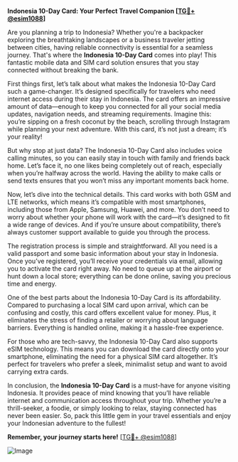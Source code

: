 **Indonesia 10-Day Card: Your Perfect Travel Companion [[TG💪+ @esim1088](https://t.me/s/esim1088)]**

Are you planning a trip to Indonesia? Whether you're a backpacker exploring the breathtaking landscapes or a business traveler jetting between cities, having reliable connectivity is essential for a seamless journey. That's where the **Indonesia 10-Day Card** comes into play! This fantastic mobile data and SIM card solution ensures that you stay connected without breaking the bank.

First things first, let’s talk about what makes the Indonesia 10-Day Card such a game-changer. It’s designed specifically for travelers who need internet access during their stay in Indonesia. The card offers an impressive amount of data—enough to keep you connected for all your social media updates, navigation needs, and streaming requirements. Imagine this: you’re sipping on a fresh coconut by the beach, scrolling through Instagram while planning your next adventure. With this card, it’s not just a dream; it’s your reality!

But why stop at just data? The Indonesia 10-Day Card also includes voice calling minutes, so you can easily stay in touch with family and friends back home. Let’s face it, no one likes being completely out of reach, especially when you’re halfway across the world. Having the ability to make calls or send texts ensures that you won’t miss any important moments back home.

Now, let’s dive into the technical details. This card works with both GSM and LTE networks, which means it’s compatible with most smartphones, including those from Apple, Samsung, Huawei, and more. You don’t need to worry about whether your phone will work with the card—it’s designed to fit a wide range of devices. And if you’re unsure about compatibility, there’s always customer support available to guide you through the process.

The registration process is simple and straightforward. All you need is a valid passport and some basic information about your stay in Indonesia. Once you’ve registered, you’ll receive your credentials via email, allowing you to activate the card right away. No need to queue up at the airport or hunt down a local store; everything can be done online, saving you precious time and energy.

One of the best parts about the Indonesia 10-Day Card is its affordability. Compared to purchasing a local SIM card upon arrival, which can be confusing and costly, this card offers excellent value for money. Plus, it eliminates the stress of finding a retailer or worrying about language barriers. Everything is handled online, making it a hassle-free experience.

For those who are tech-savvy, the Indonesia 10-Day Card also supports eSIM technology. This means you can download the card directly onto your smartphone, eliminating the need for a physical SIM card altogether. It’s perfect for travelers who prefer a sleek, minimalist setup and want to avoid carrying extra cards.

In conclusion, the **Indonesia 10-Day Card** is a must-have for anyone visiting Indonesia. It provides peace of mind knowing that you’ll have reliable internet and communication access throughout your trip. Whether you’re a thrill-seeker, a foodie, or simply looking to relax, staying connected has never been easier. So, pack this little gem in your travel essentials and enjoy your Indonesian adventure to the fullest!

**Remember, your journey starts here!** [[TG💪+ @esim1088](https://t.me/s/esim1088)] 

![Image](https://i.postimg.cc/Y0z9fWf4/image.png)